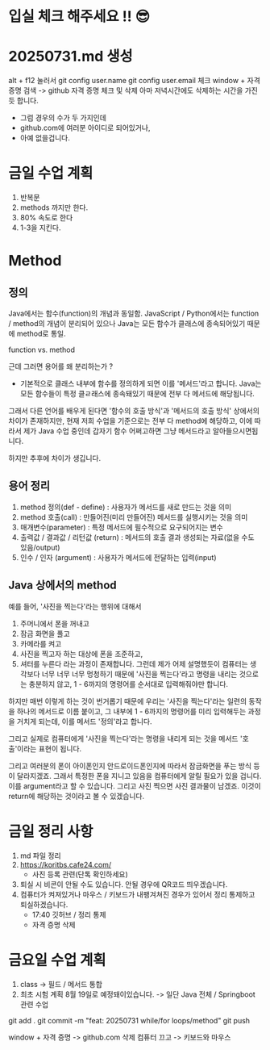 # 입실 체크 해주세요 !! 😎
# 20250731.md 생성
alt + f12 눌러서
git config user.name
git config user.email 체크
window + 자격 증명 검색 -> github 자격 증명 체크 및 삭제
아마 저녁시간에도 삭제하는 시간을 가진 듯 합니다.
- 그럼 경우의 수가 두 가지인데
- github.com에 여러분 아이디로 되어있거나,
- 아예 없을겁니다.
# 금일 수업 계획
1. 반복문
2. methods
   까지만 한다.
3. 80% 속도로 한다
4. 1-3을 지킨다.

# Method

## 정의

Java에서는 함수(function)의 개념과 동일함.
JavaScript / Python에서는 function / method의 개념이 분리되어
있으나 Java는 모든 함수가 클래스에 종속되어있기 때문에 method로 통일.

function vs. method

근데 그러면 용어를 왜 분리하는가 ?

- 기본적으로 클래스 내부에 함수를 정의하게 되면 이를 '메서드'라고 합니다.
  Java는 모든 함수들이 특정 클ㄹ래스에 종속돼있기 때문에 전부 다 메서드에 해당됩니다.

그래서 다른 언어를 배우게 된다면 '함수의 호출 방식'과 '메서드의 호출 방식' 상에서의
차이가 존재하지만, 현재 저희 수업을 기준으로는 전부 다 method에 해당하고,
이에 따라서 제가 Java 수업 중인데 갑자기 함수 어쩌고하면 그냥 메서드라고 알아들으시면됩니다.

하지만 추후에 차이가 생깁니다.

## 용어 정리
1. method 정의(def - define) : 사용자가 메서드를 새로 만드는 것을 의미
2. method 호출(call) : 만들어진(미리 만들어진) 메서드를 실행시키는 것을 의미
3. 매개변수(parameter) : 특정 메서드에 필수적으로 요구되어지는 변수
4. 출력값 / 결과값 / 리턴값 (return) : 메서드의 호출 결과 생성되는 자료(없을 수도 있음/output)
5. 인수 / 인자 (argument) : 사용자가 메서드에 전달하는 입력(input)

## Java 상에서의 method
예를 들어, '사진을 찍는다'라는 행위에 대해서
1. 주머니에서 폰을 꺼내고
2. 잠금 화면을 풀고
3. 카메라를 켜고
4. 사진을 찍고자 하는 대상에 폰을 조준하고,
5. 셔터를 누른다
   라는 과정이 존재합니다.
   그런데 제가 어제 설명했듯이 컴퓨터는 생각보다 너무 너무 너무 멍청하기 때문에 '사진을 찍는다'라고 명령을
   내리는 것으로는 충분하지 않고, 1 - 6까지의 명령어를 순서대로 입력해줘야만 합니다.

하지만 매번 이렇게 하는 것이 번거롭기 때문에 우리는 '사진을 찍는다'라는 일련의 동작을 하나의 메서드로
이름 붙이고, 그 내부에 1 - 6까지의 명령어를 미리 입력해두는 과정을 거치게 되는데, 이를
메서드 '정의'라고 합니다.

그리고 실제로 컴퓨터에게 '사진을 찍는다'라는 명령을 내리게 되는 것을 메서드 '호출'이라는 표현이 됩니다.

그리고 여러분의 폰이 아이폰인지 안드로이드폰인지에 따라서 잠금화면을 푸는 방식 등이 달라지겠죠.
그래서 특정한 폰을 지니고 있음을 컴퓨터에게 알릴 필요가 있을 겁니다.
이를 argument라고 할 수 있습니다.
그리고 사진 찍으면 사진 결과물이 남겠죠.
이것이 return에 해당하는 것이라고 볼 수 있겠습니다.

# 금일 정리 사항
1. md 파일 정리
2. https://koritbs.cafe24.com/
    - 사진 등록 관련(단톡 확인하세요)
3. 퇴실 시 비콘이 안될 수도 있습니다. 안될 경우에 QR코드 띄우겠습니다.
4. 컴퓨터가 켜져있거나 마우스 / 키보드가 내팽겨쳐진 경우가 있어서 정리 통제하고 퇴실하겠습니다.
    - 17:40 깃허브 / 정리 통제
    - 자격 증명 삭제

# 금요일 수업 계획
1. class -> 필드 / 메서드 통합
2. 최초 시험 계획 8월 19일로 예정돼이있습니다. -> 일단 Java 전체 / Springboot 관련 수업

git add .
git commit -m "feat: 20250731 while/for loops/method"
git push

window + 자격 증명 -> github.com 삭제
컴퓨터 끄고 -> 키보드와 마우스 